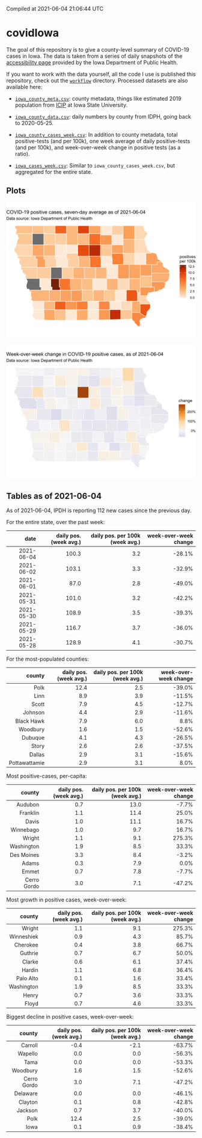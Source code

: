 Compiled at 2021-06-04 21:06:44 UTC

<!-- README.md is generated from README.Rmd. Please edit that file -->

# covidIowa

<!-- badges: start -->

<!-- badges: end -->

The goal of this repository is to give a county-level summary of
COVID-19 cases in Iowa. The data is taken from a series of daily
snapshots of the [accessibility
page](https://coronavirus.iowa.gov/pages/access) provided by the Iowa
Department of Public Health.

If you want to work with the data yourself, all the code I use is
published this repository, check out the [`workflow`](workflow)
directory. Processed datasets are also available here:

  - [`iowa_county_meta.csv`](https://raw.githubusercontent.com/ijlyttle/covidIowa/master/workflow/data/99-publish/iowa_county_meta.csv):
    county metadata, things like estimated 2019 population from
    [ICIP](https://www.icip.iastate.edu/tables/population/counties-estimates)
    at Iowa State University.

  - [`iowa_county_data.csv`](https://raw.githubusercontent.com/ijlyttle/covidIowa/master/workflow/data/99-publish/iowa_county_data.csv):
    daily numbers by county from IDPH, going back to 2020-05-25.

  - [`iowa_county_cases_week.csv`](https://raw.githubusercontent.com/ijlyttle/covidIowa/master/workflow/data/99-publish/iowa_county_data.csv):
    In addition to county metadata, total positive-tests (and per 100k),
    one week average of daily positive-tests (and per 100k), and
    week-over-week change in positive tests (as a ratio).

  - [`iowa_cases_week.csv`](https://raw.githubusercontent.com/ijlyttle/covidIowa/master/workflow/data/99-publish/iowa_cases_week.csv):
    Similar to `iowa_county_cases_week.csv`, but aggregated for the
    entire state.

## Plots

![](workflow/data/99-publish/iowa_cases.png)

![](workflow/data/99-publish/iowa_change.png)

## Tables as of 2021-06-04

As of 2021-06-04, IPDH is reporting 112 new cases since the previous
day.

For the entire state, over the past week:

|       date | daily pos. (week avg.) | daily pos. per 100k (week avg.) | week-over-week change |
| ---------: | ---------------------: | ------------------------------: | --------------------: |
| 2021-06-04 |                  100.3 |                             3.2 |               \-28.1% |
| 2021-06-02 |                  103.1 |                             3.3 |               \-32.9% |
| 2021-06-01 |                   87.0 |                             2.8 |               \-49.0% |
| 2021-05-31 |                  101.0 |                             3.2 |               \-42.2% |
| 2021-05-30 |                  108.9 |                             3.5 |               \-39.3% |
| 2021-05-29 |                  116.7 |                             3.7 |               \-36.0% |
| 2021-05-28 |                  128.9 |                             4.1 |               \-30.7% |

For the most-populated counties:

|        county | daily pos. (week avg.) | daily pos. per 100k (week avg.) | week-over-week change |
| ------------: | ---------------------: | ------------------------------: | --------------------: |
|          Polk |                   12.4 |                             2.5 |               \-39.0% |
|          Linn |                    8.9 |                             3.9 |               \-11.5% |
|         Scott |                    7.9 |                             4.5 |               \-12.7% |
|       Johnson |                    4.4 |                             2.9 |               \-11.6% |
|    Black Hawk |                    7.9 |                             6.0 |                  8.8% |
|      Woodbury |                    1.6 |                             1.5 |               \-52.6% |
|       Dubuque |                    4.1 |                             4.3 |               \-26.5% |
|         Story |                    2.6 |                             2.6 |               \-37.5% |
|        Dallas |                    2.9 |                             3.1 |               \-15.6% |
| Pottawattamie |                    2.9 |                             3.1 |                  8.0% |

Most positive-cases, per-capita:

|      county | daily pos. (week avg.) | daily pos. per 100k (week avg.) | week-over-week change |
| ----------: | ---------------------: | ------------------------------: | --------------------: |
|     Audubon |                    0.7 |                            13.0 |                \-7.7% |
|    Franklin |                    1.1 |                            11.4 |                 25.0% |
|       Davis |                    1.0 |                            11.1 |                 16.7% |
|   Winnebago |                    1.0 |                             9.7 |                 16.7% |
|      Wright |                    1.1 |                             9.1 |                275.3% |
|  Washington |                    1.9 |                             8.5 |                 33.3% |
|  Des Moines |                    3.3 |                             8.4 |                \-3.2% |
|       Adams |                    0.3 |                             7.9 |                  0.0% |
|       Emmet |                    0.7 |                             7.8 |                \-7.7% |
| Cerro Gordo |                    3.0 |                             7.1 |               \-47.2% |

Most growth in positive cases, week-over-week:

|     county | daily pos. (week avg.) | daily pos. per 100k (week avg.) | week-over-week change |
| ---------: | ---------------------: | ------------------------------: | --------------------: |
|     Wright |                    1.1 |                             9.1 |                275.3% |
| Winneshiek |                    0.9 |                             4.3 |                 85.7% |
|   Cherokee |                    0.4 |                             3.8 |                 66.7% |
|    Guthrie |                    0.7 |                             6.7 |                 50.0% |
|     Clarke |                    0.6 |                             6.1 |                 37.4% |
|     Hardin |                    1.1 |                             6.8 |                 36.4% |
|  Palo Alto |                    0.1 |                             1.6 |                 33.4% |
| Washington |                    1.9 |                             8.5 |                 33.3% |
|      Henry |                    0.7 |                             3.6 |                 33.3% |
|      Floyd |                    0.7 |                             4.6 |                 33.3% |

Biggest decline in positive cases, week-over-week:

|      county | daily pos. (week avg.) | daily pos. per 100k (week avg.) | week-over-week change |
| ----------: | ---------------------: | ------------------------------: | --------------------: |
|     Carroll |                  \-0.4 |                           \-2.1 |               \-63.7% |
|     Wapello |                    0.0 |                             0.0 |               \-56.3% |
|        Tama |                    0.0 |                             0.0 |               \-53.3% |
|    Woodbury |                    1.6 |                             1.5 |               \-52.6% |
| Cerro Gordo |                    3.0 |                             7.1 |               \-47.2% |
|    Delaware |                    0.0 |                             0.0 |               \-46.1% |
|     Clayton |                    0.1 |                             0.8 |               \-42.8% |
|     Jackson |                    0.7 |                             3.7 |               \-40.0% |
|        Polk |                   12.4 |                             2.5 |               \-39.0% |
|        Iowa |                    0.1 |                             0.9 |               \-38.4% |

